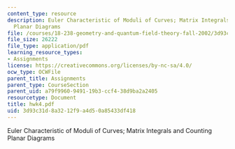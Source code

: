 ```yaml
---
content_type: resource
description: Euler Characteristic of Moduli of Curves; Matrix Integrals and Counting
  Planar Diagrams
file: /courses/18-238-geometry-and-quantum-field-theory-fall-2002/3d93c31d8a3212f9a4d50a85433df418_hwk4.pdf
file_size: 26222
file_type: application/pdf
learning_resource_types:
- Assignments
license: https://creativecommons.org/licenses/by-nc-sa/4.0/
ocw_type: OCWFile
parent_title: Assignments
parent_type: CourseSection
parent_uid: a79f9960-9491-19b3-ccf4-38d9ba2a2405
resourcetype: Document
title: hwk4.pdf
uid: 3d93c31d-8a32-12f9-a4d5-0a85433df418
---
```

Euler Characteristic of Moduli of Curves; Matrix Integrals and Counting Planar Diagrams